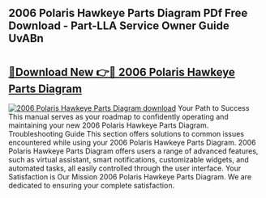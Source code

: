 ## 2006 Polaris Hawkeye Parts Diagram PDf Free Download - Part-LLA Service Owner Guide UvABn

# <h2><a href="http://dfskbq.blite.top/?on=2006+Polaris+Hawkeye+Parts+Diagram">🔗Download New 👉🔴 2006 Polaris Hawkeye Parts Diagram</a></h2>

[![2006 Polaris Hawkeye Parts Diagram download](https://i.imgur.com/lujVjoI.png)](http://dfskbq.blite.top/?on=2006+Polaris+Hawkeye+Parts+Diagram)
Your Path to Success This manual serves as your roadmap to confidently operating and maintaining your new 2006 Polaris Hawkeye Parts Diagram. Troubleshooting Guide This section offers solutions to common issues encountered while using your 2006 Polaris Hawkeye Parts Diagram. 2006 Polaris Hawkeye Parts Diagram offers users a range of advanced features, such as virtual assistant, smart notifications, customizable widgets, and automated tasks, all easily controlled through the user interface. Your Satisfaction is Our Mission 2006 Polaris Hawkeye Parts Diagram. We are dedicated to ensuring your complete satisfaction.

